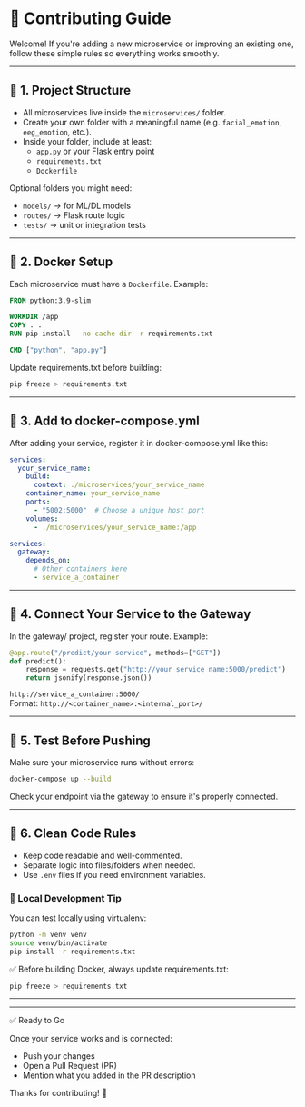 # 🤝 Contributing Guide

Welcome! If you're adding a new microservice or improving an existing one, follow these simple rules so everything works smoothly.

---

## 📁 1. Project Structure

- All microservices live inside the `microservices/` folder.
- Create your own folder with a meaningful name (e.g. `facial_emotion`, `eeg_emotion`, etc.).
- Inside your folder, include at least:
  - `app.py` or your Flask entry point
  - `requirements.txt`
  - `Dockerfile`

Optional folders you might need:
- `models/` → for ML/DL models
- `routes/` → Flask route logic
- `tests/` → unit or integration tests

---

## 🐳 2. Docker Setup

Each microservice must have a `Dockerfile`. Example:

```Dockerfile
FROM python:3.9-slim

WORKDIR /app
COPY . .
RUN pip install --no-cache-dir -r requirements.txt

CMD ["python", "app.py"]
```

Update requirements.txt before building:

```bash
pip freeze > requirements.txt
```

---

## 🧩 3. Add to docker-compose.yml

After adding your service, register it in docker-compose.yml like this:

```yaml
services:
  your_service_name:
    build:
      context: ./microservices/your_service_name
    container_name: your_service_name
    ports:
      - "5002:5000"  # Choose a unique host port
    volumes:
      - ./microservices/your_service_name:/app
```

```yaml
services:
  gateway:
    depends_on:
      # Other containers here 
      - service_a_container
```

---

## 🚪 4. Connect Your Service to the Gateway

In the gateway/ project, register your route. Example:

```python
@app.route("/predict/your-service", methods=["GET"])
def predict():
    response = requests.get("http://your_service_name:5000/predict")
    return jsonify(response.json())
```

`http://service_a_container:5000/`  
Format: `http://<container_name>:<internal_port>/`


---

## 🧪 5. Test Before Pushing

Make sure your microservice runs without errors:

```bash
docker-compose up --build
```

Check your endpoint via the gateway to ensure it's properly connected.

---

## 🧹 6. Clean Code Rules

- Keep code readable and well-commented.
- Separate logic into files/folders when needed.
- Use `.env` files if you need environment variables.

### 🧪 Local Development Tip

You can test locally using virtualenv:

```bash
python -m venv venv
source venv/bin/activate
pip install -r requirements.txt
```

✅ Before building Docker, always update requirements.txt:

```bash
pip freeze > requirements.txt
```

---


---

✅ Ready to Go

Once your service works and is connected:

- Push your changes
- Open a Pull Request (PR)
- Mention what you added in the PR description

Thanks for contributing! 🎉